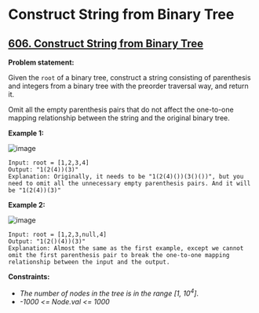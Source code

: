 # Construct String from Binary Tree

## [606. Construct String from Binary Tree](https://leetcode.com/problems/construct-string-from-binary-tree/)

**Problem statement:**

Given the `root` of a binary tree, construct a string consisting of parenthesis and integers from a binary tree with the preorder traversal way, and return it.

Omit all the empty parenthesis pairs that do not affect the one-to-one mapping relationship between the string and the original binary tree.
 
**Example 1:**

![image](https://user-images.githubusercontent.com/20440403/188781046-6c5ac676-a5f2-49ee-89ed-0487057567da.png)

```
Input: root = [1,2,3,4]
Output: "1(2(4))(3)"
Explanation: Originally, it needs to be "1(2(4)())(3()())", but you need to omit all the unnecessary empty parenthesis pairs. And it will be "1(2(4))(3)"
```

**Example 2:**

![image](https://user-images.githubusercontent.com/20440403/188781075-fddb69d2-cf77-4133-bc04-791b08b2633b.png)

```
Input: root = [1,2,3,null,4]
Output: "1(2()(4))(3)"
Explanation: Almost the same as the first example, except we cannot omit the first parenthesis pair to break the one-to-one mapping relationship between the input and the output.
```

**Constraints:**

* *The number of nodes in the tree is in the range [1, 10<sup>4</sup>]*.
* *-1000 <= Node.val <= 1000*
